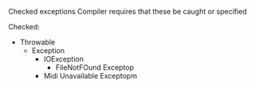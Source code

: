 Checked exceptions
	Compiler requires that these be caught or specified

Checked:
- Throwable
	- Exception
		- IOException
			- FileNotFOund Exceptop
		- Midi Unavailable Exceptopm